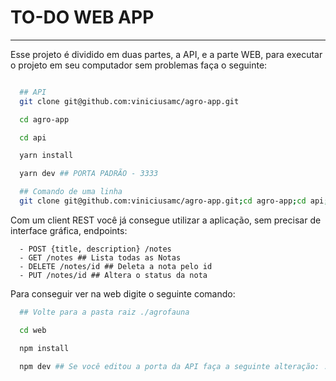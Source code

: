 # TO-DO WEB APP

---

Esse projeto é dividido em duas partes, a API, e a parte WEB, para executar o projeto em seu computador sem problemas faça o seguinte:

```bash

  ## API
  git clone git@github.com:viniciusamc/agro-app.git

  cd agro-app

  cd api

  yarn install

  yarn dev ## PORTA PADRÃO - 3333

  ## Comando de uma linha
  git clone git@github.com:viniciusamc/agro-app.git;cd agro-app;cd api;yarn install;yarn dev

```

Com um client REST você já consegue utilizar a aplicação, sem precisar de interface gráfica, endpoints:

```
  - POST {title, description} /notes
  - GET /notes ## Lista todas as Notas
  - DELETE /notes/id ## Deleta a nota pelo id
  - PUT /notes/id ## Altera o status da nota
```

Para conseguir ver na web digite o seguinte comando:

```bash
  ## Volte para a pasta raiz ./agrofauna

  cd web

  npm install

  npm dev ## Se você editou a porta da API faça a seguinte alteração: ./src/services/api.js e altere a URL

```
